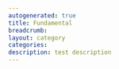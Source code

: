 ```yaml
---
autogenerated: true
title: Fundamental
breadcrumb: 
layout: category
categories: 
description: test description
---
```


